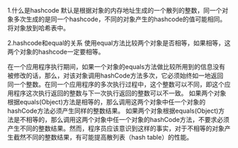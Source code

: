 1.什么是hashcode
默认是根据对象的内存地址生成的一个散列的整数，同一个对象多次生成的是同一个hashcode，不同的对象产生的hashcode的值可能相同。将对象放到哈希表中。

2.hashcode和equal的关系
使用equal方法比较两个对象是否相等，如果相等，这两个对象的hashcode一定要相等。

在一个应用程序执行期间，如果一个对象的equals方法做比较所用到的信息没有被修改的话，那么，对该对象调用hashCode方法多次，它必须始终如一地返回 同一个整数。在同一个应用程序的多次执行过程中，这个整数可以不同，即这个应用程序这次执行返回的整数与下一次执行返回的整数可以不一致。
如果两个对象根据equals(Object)方法是相等的，那么调用这两个对象中任一个对象的hashCode方法必须产生同样的整数结果。
如果两个对象根据equals(Object)方法是不相等的，那么调用这两个对象中任一个对象的hashCode方法，不要求必须产生不同的整数结果。然而，程序员应该意识到这样的事实，对于不相等的对象产生截然不同的整数结果，有可能提高散列表（hash table）的性能。